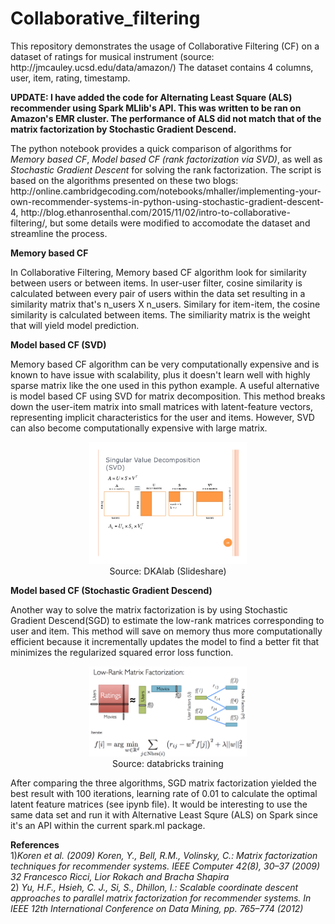 # Collaborative_filtering

<p> This repository demonstrates the usage of Collaborative Filtering (CF) on a dataset of ratings for musical instrument (source: http://jmcauley.ucsd.edu/data/amazon/)
The dataset contains 4 columns, user, item, rating, timestamp. </p>
<p><b>UPDATE: I have added the code for Alternating Least Square (ALS) recommender using Spark MLlib's API. This was written to be ran on Amazon's EMR cluster. The performance of ALS did not match that of the matrix factorization by Stochastic Gradient Descend.</b></p>
<p>The python notebook provides a quick comparison of algorithms for <i> Memory based CF</i>, <i>Model based CF (rank factorization via SVD)</i>, as well as <i>Stochastic Gradient Descent</i> for solving the rank factorization.
The script is based on the algorithms presented on these two blogs: http://online.cambridgecoding.com/notebooks/mhaller/implementing-your-own-recommender-systems-in-python-using-stochastic-gradient-descent-4, 
http://blog.ethanrosenthal.com/2015/11/02/intro-to-collaborative-filtering/, but some details were modified to accomodate the dataset and streamline the process. </p>


<b>Memory based CF  </b>
<p>In Collaborative Filtering, Memory based CF algorithm look for similarity between users or between items. In user-user filter, cosine similarity is calculated between every pair of users within the data set resulting in a similarity matrix that's n_users X n_users. Similary for item-item, the cosine similarity is calculated between items. 
The similiarity matrix is the weight that will yield model prediction. </p>

<b>Model based CF (SVD) </b>
<p>Memory based CF algorithm can be very computationally expensive and is known to have issue with scalability, plus it doesn't learn well with highly sparse matrix like the one used in this python example.
A useful alternative is model based CF using SVD for matrix decomposition. This method breaks down the user-item matrix into small matrices with latent-feature vectors,
representing implicit characteristics for the user and items. However, SVD can also become computationally expensive with large matrix. </p>
<p align='center'><a href="https://www.slideshare.net/DKALab/collaborativefilteringfactorization"><img src= 'svd.jpg', width=50%, height=50%></a><br> Source: DKAlab (Slideshare)</p>

<b>Model based CF (Stochastic Gradient Descend) </b>
<p>Another way to solve the matrix factorization is by using Stochastic Gradient Descend(SGD) to estimate the low-rank matrices corresponding to user and item. This method will save on memory thus more computationally efficient because it incrementally updates the model to find a better fit that minimizes the regularized squared error loss function.

<p align='center'><a href="https://databricks-training.s3.amazonaws.com/movie-recommendation-with-mllib.html"><img src= 'matrix_factorization.png', width=50%, height=50%></a> <br>Source: databricks training</p>

<p>After comparing the three algorithms, SGD matrix factorization yielded the best result with 100 iterations, learning rate of 0.01 to calculate the optimal latent feature matrices (see ipynb file). It would be interesting to use the same data set and run it with Alternative Least Squre (ALS) on Spark since it's an API within the current spark.ml package. 

<b>References</b>
<br>1)<i>Koren et al. (2009) Koren, Y., Bell, R.M., Volinsky, C.: Matrix factorization techniques for recommender systems. IEEE Computer 42(8), 30–37 (2009) 32 Francesco Ricci, Lior Rokach and Bracha Shapira<br></i>
2)<i> Yu, H.F., Hsieh, C. J., Si, S., Dhillon, I.: Scalable coordinate descent approaches to parallel matrix factorization for recommender systems. In IEEE 12th International Conference on Data Mining, pp. 765–774 (2012)</i>
